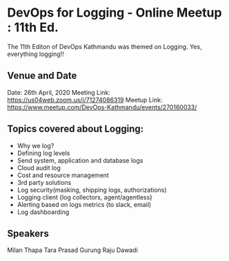 # DevOps for Logging - Online Meetup : 11th Ed.
The 11th Editon of DevOps Kathmandu was themed on Logging. Yes, everything logging!!

## Venue and Date
Date: 26th April, 2020
Meeting Link: https://us04web.zoom.us/j/71274086319
Meetup Link: https://www.meetup.com/DevOps-Kathmandu/events/270160033/

## Topics covered about Logging:
* Why we log?
* Defining log levels
* Send system, application and database logs
* Cloud audit log
* Cost and resource management
* 3rd party solutions
* Log security(masking, shipping logs, authorizations)
* Logging client {log collectors, agent/agentless}
* Alerting based on logs metrics (to slack, email)
* Log dashboarding

## Speakers
Milan Thapa
Tara Prasad Gurung
Raju Dawadi
